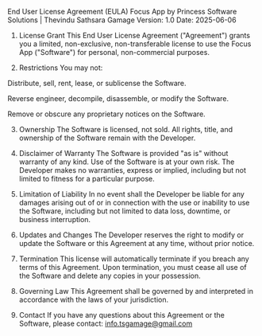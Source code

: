 End User License Agreement (EULA)
Focus App by Princess Software Solutions | Thevindu Sathsara Gamage
Version: 1.0
Date: 2025-06-06

1. License Grant
This End User License Agreement ("Agreement") grants you a limited, non-exclusive, non-transferable license to use the Focus App ("Software") for personal, non-commercial purposes.

2. Restrictions
You may not:

Distribute, sell, rent, lease, or sublicense the Software.

Reverse engineer, decompile, disassemble, or modify the Software.

Remove or obscure any proprietary notices on the Software.

3. Ownership
The Software is licensed, not sold. All rights, title, and ownership of the Software remain with the Developer.

4. Disclaimer of Warranty
The Software is provided "as is" without warranty of any kind. Use of the Software is at your own risk. The Developer makes no warranties, express or implied, including but not limited to fitness for a particular purpose.

5. Limitation of Liability
In no event shall the Developer be liable for any damages arising out of or in connection with the use or inability to use the Software, including but not limited to data loss, downtime, or business interruption.

6. Updates and Changes
The Developer reserves the right to modify or update the Software or this Agreement at any time, without prior notice.

7. Termination
This license will automatically terminate if you breach any terms of this Agreement. Upon termination, you must cease all use of the Software and delete any copies in your possession.

8. Governing Law
This Agreement shall be governed by and interpreted in accordance with the laws of your jurisdiction.

9. Contact
If you have any questions about this Agreement or the Software, please contact: info.tsgamage@gmail.com